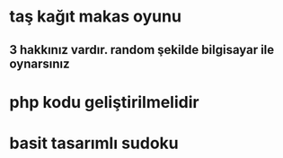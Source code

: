 <h1>taş kağıt makas oyunu</h1>
<h2>3 hakkınız vardır. random şekilde bilgisayar ile oynarsınız</h2>
<h1>php kodu geliştirilmelidir</h1>
<h1>basit tasarımlı sudoku</h1>

